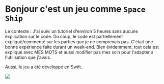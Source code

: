 # Bonjour c'est un jeu comme ``Space Ship``

Le contexte : J'ai suivi un tutoriel d'environ 5 heures sans aucune explication sur le code. Du coup, le code est partiellement expliqué/commenté sur les parties que je ne comprenais pas. C'était une bonne expérience faite durant un week-end. Bien évidemment, tout cela est expliqué avec MES MOTS et aussi modifier pas mes soin pour l'adapter a l'utilisation que j'avais.

Aussi, le jeu a été développé en Swift.

![](https://www.photofunky.net/output/image/b/a/c/f/bacfa7/photofunky.gif)




